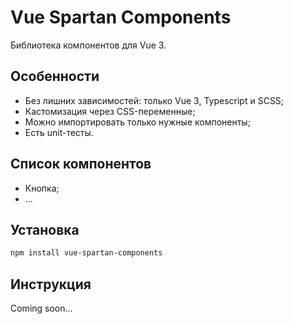 # Vue Spartan Components

Библиотека компонентов для Vue 3.

## Особенности

- Без лишних зависимостей: только Vue 3, Typescript и SCSS;
- Кастомизация через CSS-переменные;
- Можно импортировать только нужные компоненты;
- Есть unit-тесты.

## Список компонентов

- Кнопка;
- ...

## Установка

```bash
npm install vue-spartan-components
```

## Инструкция

Coming soon...